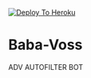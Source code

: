 [![Deploy To Heroku](https://www.herokucdn.com/deploy/button.svg)](https://heroku.com/deploy?template=https://github.com/pixiessoul/Baba-Voss)


# Baba-Voss
ADV AUTOFILTER BOT
